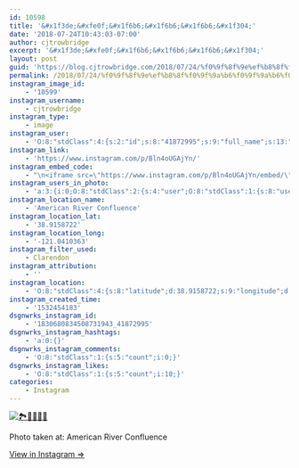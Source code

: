 ```yaml
---
id: 10598
title: '&#x1f3de;&#xfe0f;&#x1f6b6;&#x1f6b6;&#x1f6b6;&#x1f304;'
date: '2018-07-24T10:43:03-07:00'
author: cjtrowbridge
excerpt: '&#x1f3de;&#xfe0f;&#x1f6b6;&#x1f6b6;&#x1f6b6;&#x1f304;'
layout: post
guid: 'https://blog.cjtrowbridge.com/2018/07/24/%f0%9f%8f%9e%ef%b8%8f%f0%9f%9a%b6%f0%9f%9a%b6%f0%9f%9a%b6%f0%9f%8c%84/'
permalink: /2018/07/24/%f0%9f%8f%9e%ef%b8%8f%f0%9f%9a%b6%f0%9f%9a%b6%f0%9f%9a%b6%f0%9f%8c%84/
instagram_image_id:
    - '10599'
instagram_username:
    - cjtrowbridge
instagram_type:
    - image
instagram_user:
    - 'O:8:"stdClass":4:{s:2:"id";s:8:"41872995";s:9:"full_name";s:13:"CJ Trowbridge";s:15:"profile_picture";s:141:"https://scontent.cdninstagram.com/vp/bdb3dc682730332976d1b56b290153a5/5BE0461C/t51.2885-19/s150x150/13724650_1188772791164794_142557231_a.jpg";s:8:"username";s:12:"cjtrowbridge";}'
instagram_link:
    - 'https://www.instagram.com/p/Bln4oUGAjYn/'
instagram_embed_code:
    - "\n<iframe src=\"https://www.instagram.com/p/Bln4oUGAjYn/embed/\" width=\"612\" height=\"710\" frameborder=\"0\" scrolling=\"no\" allowtransparency=\"true\" class=\"insta-image-embed\"></iframe>\n"
instagram_users_in_photo:
    - 'a:3:{i:0;O:8:"stdClass":2:{s:4:"user";O:8:"stdClass":1:{s:8:"username";s:12:"cjtrowbridge";}s:8:"position";O:8:"stdClass":2:{s:1:"x";d:0.8675925999999999;s:1:"y";d:0.86944443;}}i:1;O:8:"stdClass":2:{s:4:"user";O:8:"stdClass":1:{s:8:"username";s:10:"jacobromog";}s:8:"position";O:8:"stdClass":2:{s:1:"x";d:0.5074074;s:1:"y";d:0.46666667;}}i:2;O:8:"stdClass":2:{s:4:"user";O:8:"stdClass":1:{s:8:"username";s:6:"jwhish";}s:8:"position";O:8:"stdClass":2:{s:1:"x";d:0.16851851;s:1:"y";d:0.45555556;}}}'
instagram_location_name:
    - 'American River Confluence'
instagram_location_lat:
    - '38.9158722'
instagram_location_long:
    - '-121.0410363'
instagram_filter_used:
    - Clarendon
instagram_attribution:
    - ''
instagram_location:
    - 'O:8:"stdClass":4:{s:8:"latitude";d:38.9158722;s:9:"longitude";d:-121.0410363;s:4:"name";s:25:"American River Confluence";s:2:"id";i:1715121218794699;}'
instagram_created_time:
    - '1532454183'
dsgnwrks_instagram_id:
    - '1830680834508731943_41872995'
dsgnwrks_instagram_hashtags:
    - 'a:0:{}'
dsgnwrks_instagram_comments:
    - 'O:8:"stdClass":1:{s:5:"count";i:0;}'
dsgnwrks_instagram_likes:
    - 'O:8:"stdClass":1:{s:5:"count";i:10;}'
categories:
    - Instagram
---
```


[![🏞️🚶🚶🚶🌄](https://blog.cjtrowbridge.com/wp-content/uploads/2018/07/1532454183-1-1.jpg)](https://www.instagram.com/p/Bln4oUGAjYn/)

Photo taken at: American River Confluence

[View in Instagram ⇒](https://www.instagram.com/p/Bln4oUGAjYn/)